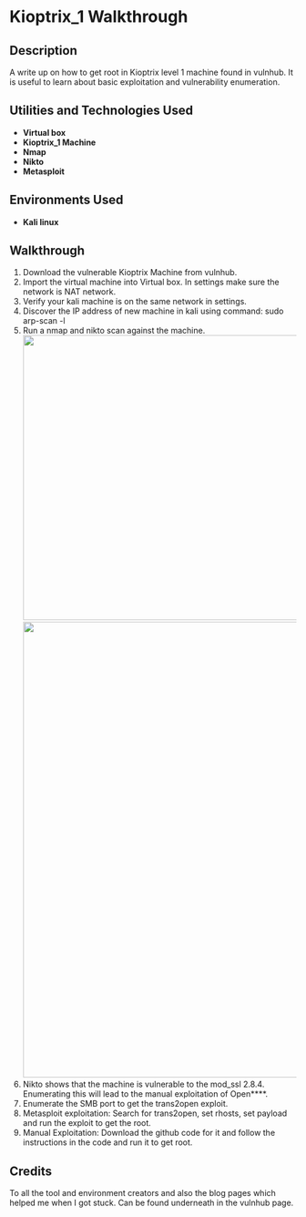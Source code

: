 <h1>Kioptrix_1 Walkthrough</h1>


<h2>Description</h2>
A write up on how to get root in Kioptrix level 1 machine found in vulnhub. It is useful to learn about basic exploitation and vulnerability enumeration.
<br />


<h2>Utilities and Technologies Used</h2>

- <b>Virtual box</b>
- <b> Kioptrix_1 Machine </b>
- <b>Nmap</b>
- <b>Nikto</b>
- <b>Metasploit</b>



<h2>Environments Used </h2>

- <b>Kali linux</b>

<h2> Walkthrough </h2>

1. Download the vulnerable Kioptrix Machine from vulnhub.
2. Import the virtual machine into Virtual box. In settings make sure the network is NAT network.
3. Verify your kali machine is on the same network in settings.
4. Discover the IP address of new machine in kali using command: sudo arp-scan -l 
5. Run a nmap and nikto scan against the machine. <br/> <img src="Nmap_Scan.png?raw=true" width="800" height="500" /> <br/> <img src="Nikto_Scan.png?raw=true" width="800" height="800" />
6. Nikto shows that the machine is vulnerable to the mod_ssl 2.8.4. Enumerating this will lead to the manual exploitation of Open****.
7. Enumerate the SMB port to get the trans2open exploit.
7. Metasploit exploitation: Search for trans2open, set rhosts, set payload and run the exploit to get the root.
8. Manual Exploitation: Download  the github code for it and follow the instructions in the code and run it to get root.
  


<h2> Credits </h2>
To all the tool and environment creators and also the blog pages which helped me when I got stuck. Can be found underneath in the vulnhub page.

